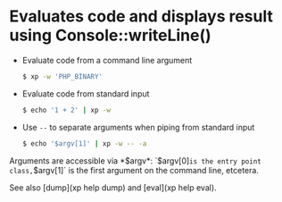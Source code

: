 # Evaluates code and displays result using Console::writeLine()

* Evaluate code from a command line argument
  ```sh
  $ xp -w 'PHP_BINARY'
  ```
* Evaluate code from standard input
  ```sh
  $ echo '1 + 2' | xp -w
  ```
* Use `--` to separate arguments when piping from standard input
  ```sh
  $ echo '$argv[1]' | xp -w -- -a
  ```

Arguments are accessible via *$argv*: `$argv[0]` is the entry point
class, `$argv[1]` is the first argument on the command line, etcetera.

See also [dump](xp help dump) and [eval](xp help eval).